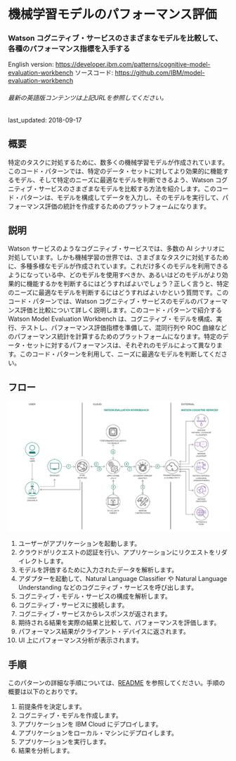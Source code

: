 # 機械学習モデルのパフォーマンス評価

### Watson コグニティブ・サービスのさまざまなモデルを比較して、各種のパフォーマンス指標を入手する

English version: https://developer.ibm.com/patterns/cognitive-model-evaluation-workbench
  ソースコード: https://github.com/IBM/model-evaluation-workbench

###### 最新の英語版コンテンツは上記URLを参照してください。
last_updated: 2018-09-17

 
## 概要

特定のタスクに対処するために、数多くの機械学習モデルが作成されています。このコード・パターンでは、特定のデータ・セットに対してより効果的に機能するモデル、そして特定のニーズに最適なモデルを判断できるよう、Watson コグニティブ・サービスのさまざまなモデルを比較する方法を紹介します。このコード・パターンは、モデルを構成してデータを入力し、そのモデルを実行して、パフォーマンス評価の統計を作成するためのプラットフォームになります。

## 説明

Watson サービスのようなコグニティブ・サービスでは、多数の AI シナリオに対処しています。しかも機械学習の世界では、さまざまなタスクに対処するために、多種多様なモデルが作成されています。これだけ多くのモデルを利用できるようになっている中、どのモデルを使用すべきか、あるいはどのモデルがより効果的に機能するかを判断するにはどうすればよいでしょう？正しく言うと、特定のニーズに最適なモデルを判断するにはどうすればよいかという質問です。このコード・パターンでは、Watson コグニティブ・サービスのモデルのパフォーマンス評価と比較について詳しく説明します。このコード・パターンで紹介する Watson Model Evaluation Workbench は、コグニティブ・モデルを構成、実行、テストし、パフォーマンス評価指標を準備して、混同行列や ROC 曲線などのパフォーマンス統計を計算するためのプラットフォームになります。特定のデータ・セットに対するパフォーマンスは、それぞれのモデルによって異なります。このコード・パターンを利用して、ニーズに最適なモデルを判断してください。

## フロー

![フロー](./images/flow-cognitive-model-evaluation-workbench.png)

1. ユーザーがアプリケーションを起動します。
1. クラウドがリクエストの認証を行い、アプリケーションにリクエストをリダイレクトします。
1. モデルを評価するために入力されたデータを解析します。
1. アダプターを起動して、Natural Language Classifier や Natural Language Understanding などのコグニティブ・サービスを呼び出します。
1. コグニティブ・モデル・サービスの構成を解析します。
1. コグニティブ・サービスに接続します。
1. コグニティブ・サービスからレスポンスが返されます。
1. 期待される結果を実際の結果と比較して、パフォーマンスを評価します。
1. パフォーマンス結果がクライアント・デバイスに返されます。
1. UI 上にパフォーマンス分析が表示されます。

## 手順

このパターンの詳細な手順については、[README](https://github.com/IBM/model-evaluation-workbench/blob/master/README.md) を参照してください。手順の概要は以下のとおりです。

1. 前提条件を決定します。
1. コグニティブ・モデルを作成します。
1. アプリケーションを IBM Cloud にデプロイします。
1. アプリケーションをローカル・マシンにデプロイします。
1. アプリケーションを実行します。
1. 結果を分析します。
